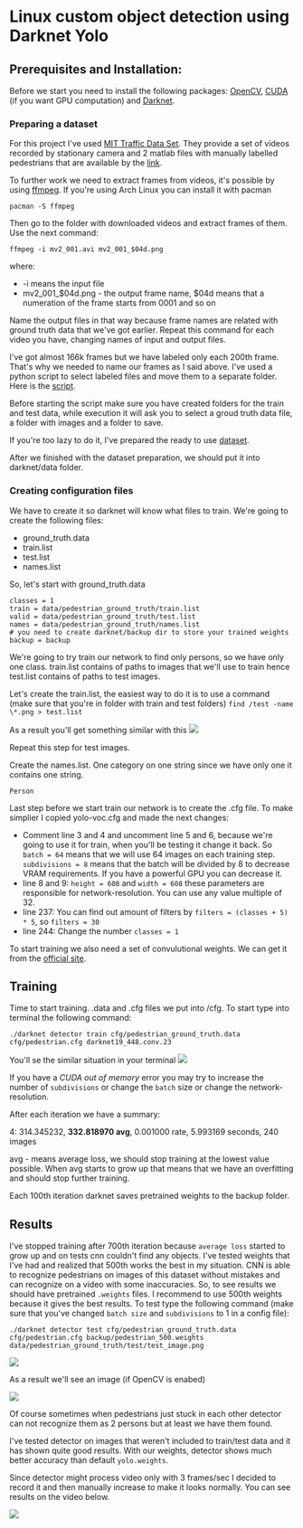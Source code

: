 # Linux custom object detection using Darknet Yolo

## Prerequisites and Installation:

Before we start you need to install the following packages: [OpenCV](https://opencv.org/), [CUDA](https://developer.nvidia.com/cuda-downloads) (if you want GPU computation) and [Darknet](https://pjreddie.com/darknet/install/).

### Preparing a dataset
For this project I've used [MIT Traffic Data Set](http://www.ee.cuhk.edu.hk/~xgwang/MITtraffic.html). They provide a set of videos recorded by stationary camera and 2 matlab files with manually labelled pedestrians that are available by the [link](http://www.ee.cuhk.edu.hk/~xgwang/MIT_traffic_ground_truth_data.tar.gz).

To further work we need to extract frames from videos, it's possible by using [ffmpeg](https://www.ffmpeg.org/). If you're using Arch Linux you can install it with pacman
```
pacman -S ffmpeg
```
Then go to the folder with downloaded videos and extract frames of them. Use the next command:
```
ffmpeg -i mv2_001.avi mv2_001_$04d.png
```
where:
- -i means the input file
- mv2_001_$04d.png - the output frame name, $04d means that a numeration of the frame starts from 0001 and so on

Name the output files in that way because frame names are related with ground truth data that we've got earlier. Repeat this command for each video you have, changing names of input and output files.

I've got almost 166k frames but we have labeled only each 200th frame. That's why we needed to name our frames as I said above. I've used a python script to select labeled files and move them to a separate folder. Here is the [script](process_data.py).

Before starting the script make sure you have created folders for the train and test data, while execution it will ask you to select a groud truth data file, a folder with images and a folder to save.

If you're too lazy to do it, I've prepared the ready to use [dataset](https://drive.google.com/file/d/0B-2U0T71FkkZNmpUdUNXRXlxUVE/view?usp=sharing).

After we finished with the dataset preparation, we should put it into darknet/data folder.

### Creating configuration files
We have to create it so darknet will know what files to train. We're going to create the following files:
- ground_truth.data
- train.list
- test.list
- names.list

So, let's start with ground_truth.data
```
classes = 1
train = data/pedestrian_ground_truth/train.list
valid = data/pedestrian_ground_truth/test.list
names = data/pedestrian_ground_truth/names.list
# you need to create darknet/backup dir to store your trained weights
backup = backup 
```
We're going to try train our network to find only persons, so we have only one class. train.list contains of paths to images that we'll use to train hence test.list contains of paths to test images.

Let's create the train.list, the easiest way to do it is to use a command (make sure that you're in folder with train and test folders) `find /test -name \*.png > test.list`

As a result you'll get something similar with this ![](https://image.ibb.co/gOM0BR/125.png)

Repeat this step for test images.

Create the names.list. One category on one string since we have only one it contains one string.
```
Person
```
Last step before we start train our network is to create the .cfg file. To make simplier I copied yolo-voc.cfg and made the next changes:
- Comment line 3 and 4 and uncomment line 5 and 6, because we're going to use it for train, when you'll be testing it change it back. So `batch = 64` means that we will use 64 images on each training step. `subdivisions = 8` means that the batch will be divided by 8 to decrease VRAM requirements. If you have a powerful GPU you can decrease it.
- line 8 and 9: `height = 608` and `width = 608` these parameters are responsible for network-resolution. You can use any value multiple of 32.
- line 237: You can find out amount of filters by `filters = (classes + 5) * 5`, so `filters = 30`
- line 244: Change the number `classes = 1`

To start training we also need a set of convulutional weights. We can get it from the [official site](https://pjreddie.com/media/files/darknet19_448.conv.23).

## Training

Time to start training. .data and .cfg files we put into /cfg. To start type into terminal the following command:
```
./darknet detector train cfg/pedestrian_ground_truth.data cfg/pedestrian.cfg darknet19_448.conv.23
```
You'll se the similar situation in your terminal ![](https://image.ibb.co/drPLBR/126.png)

If you have a *CUDA out of memory* error you may try to increase the number of `subdivisions` or change the `batch` size or change the network-resolution.

After each iteration we have a summary:

4: 314.345232, **332.818970 avg**, 0.001000 rate, 5.993169 seconds, 240 images

avg - means average loss, we should stop training at the lowest value possible. When avg starts to grow up that means that we have an overfitting and should stop further training.

Each 100th iteration darknet saves pretrained weights to the backup folder.

## Results

I've stopped training after 700th iteration because `average loss` started to grow up and on tests cnn couldn't find any objects. I've tested weights that I've had and realized that 500th works the best in my situation. CNN is able to recognize pedestrians on images of this dataset without mistakes and can recognize on a video with some inaccuracies. So, to see results we should have pretrained `.weights` files. I recommend to use 500th weights because it gives the best results. To test type the following command (make sure that you've changed `batch size` and `subdivisions` to 1 in a config file):
```
./darknet detector test cfg/pedestrian_ground_truth.data cfg/pedestrian.cfg backup/pedestrian_500.weights data/pedestrian_ground_truth/test/test_image.png
```
![](https://image.ibb.co/cewOLm/127.png)

As a result we'll see an image (if OpenCV is enabed)

![](https://image.ibb.co/fOyEbR/128.png)

Of course sometimes when pedestrians just stuck in each other detector can not recognize them as 2 persons but at least we have them found. 

I've tested detector on images that weren't included to train/test data and it has shown quite good results. With our weights, detector shows much better accuracy than default `yolo.weights`.

Since detector might process video only with 3 frames/sec I decided to record it and then manually increase to make it looks normally. You can see results on the video below.

[![](https://image.ibb.co/kHc2Y6/123.png)](https://youtu.be/1w7PjwaMtwk)


